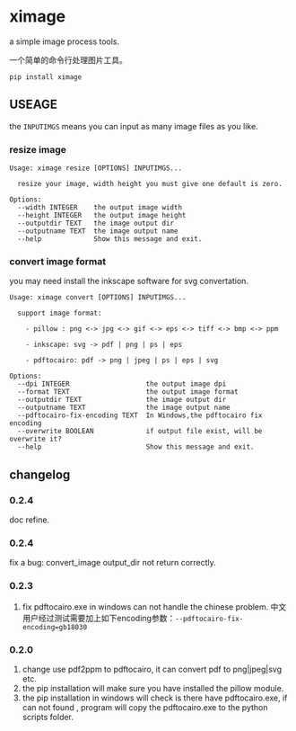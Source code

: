 # ximage
a simple image process tools. 

一个简单的命令行处理图片工具。

```
pip install ximage
```

## USEAGE
the `INPUTIMGS` means you can input as many image files as you like.

### resize image

```
Usage: ximage resize [OPTIONS] INPUTIMGS...

  resize your image, width height you must give one default is zero.

Options:
  --width INTEGER    the output image width
  --height INTEGER   the output image height
  --outputdir TEXT   the image output dir
  --outputname TEXT  the image output name
  --help             Show this message and exit.
```

### convert image format
you may need install the inkscape software for svg convertation.
```
Usage: ximage convert [OPTIONS] INPUTIMGS...

  support image format:

    - pillow : png <-> jpg <-> gif <-> eps <-> tiff <-> bmp <-> ppm

    - inkscape: svg -> pdf | png | ps | eps

    - pdftocairo: pdf -> png | jpeg | ps | eps | svg

Options:
  --dpi INTEGER                   the output image dpi
  --format TEXT                   the output image format
  --outputdir TEXT                the image output dir
  --outputname TEXT               the image output name
  --pdftocairo-fix-encoding TEXT  In Windows,the pdftocairo fix encoding
  --overwrite BOOLEAN             if output file exist, will be overwrite it?
  --help                          Show this message and exit.
```


## changelog
### 0.2.4
doc refine.
### 0.2.4
fix a bug: convert_image output_dir not return correctly.

### 0.2.3
1. fix pdftocairo.exe in windows can not handle the chinese problem. 
   中文用户经过测试需要加上如下encoding参数：`--pdftocairo-fix-encoding=gb18030` 



### 0.2.0
1. change use pdf2ppm to pdftocairo, it can convert pdf to png|jpeg|svg etc.
2. the pip installation will make sure you have installed the pillow module.
3. the pip installation in windows will check is there have pdftocairo.exe, if can not found , program will copy the pdftocairo.exe to the python scripts folder.




